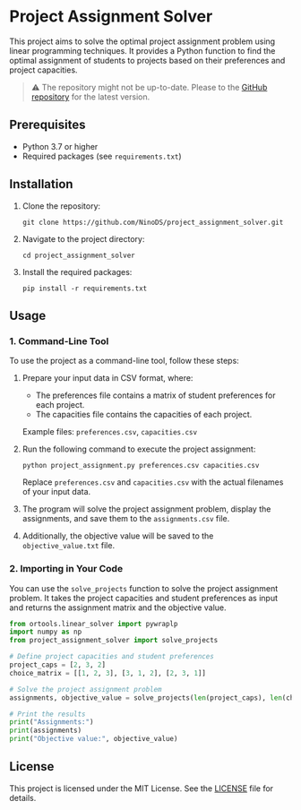 # Project Assignment Solver

This project aims to solve the optimal project assignment problem using linear programming techniques. It provides a Python function to find the optimal assignment of students to projects based on their preferences and project capacities.

> ⚠️ The repository might not be up-to-date. Please to the [GitHub repository](https://github.com/NinoDS/project_assignment_solver) for the latest version.
## Prerequisites

- Python 3.7 or higher
- Required packages (see `requirements.txt`)

## Installation

1. Clone the repository:
   ```shell
   git clone https://github.com/NinoDS/project_assignment_solver.git
   ```

2. Navigate to the project directory:
   ```shell
   cd project_assignment_solver
   ```

3. Install the required packages:
   ```shell
   pip install -r requirements.txt
   ```

## Usage

### 1. Command-Line Tool

To use the project as a command-line tool, follow these steps:

1. Prepare your input data in CSV format, where:
   - The preferences file contains a matrix of student preferences for each project.
   - The capacities file contains the capacities of each project.

   Example files: `preferences.csv`, `capacities.csv`

2. Run the following command to execute the project assignment:
   ```
   python project_assignment.py preferences.csv capacities.csv
   ```

   Replace `preferences.csv` and `capacities.csv` with the actual filenames of your input data.

3. The program will solve the project assignment problem, display the assignments, and save them to the `assignments.csv` file.

4. Additionally, the objective value will be saved to the `objective_value.txt` file.

### 2. Importing in Your Code

You can use the `solve_projects` function to solve the project assignment problem. It takes the project capacities and student preferences as input and returns the assignment matrix and the objective value.

```python
from ortools.linear_solver import pywraplp
import numpy as np
from project_assignment_solver import solve_projects

# Define project capacities and student preferences
project_caps = [2, 3, 2]
choice_matrix = [[1, 2, 3], [3, 1, 2], [2, 3, 1]]

# Solve the project assignment problem
assignments, objective_value = solve_projects(len(project_caps), len(choice_matrix), choice_matrix, project_caps)

# Print the results
print("Assignments:")
print(assignments)
print("Objective value:", objective_value)
```

## License

This project is licensed under the MIT License. See the [LICENSE](LICENSE) file for details.
